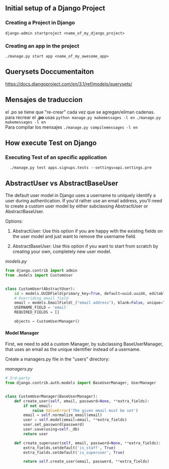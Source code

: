 ## Initial setup of a Django Project
### Creating a Project in Django
```django-admin startproject <name_of_my_django_project>```
### Creating an app in the project 
```./manage.py start app <name_of_my_awesome_app>```


## Querysets Doccumentaiton
https://docs.djangoproject.com/en/3.1/ref/models/querysets/

## Mensajes de traduccion 
el .po se tiene que "re-crear" cada vez que se agregan/eliman cadenas.
para recrear el 
**.po** usas ```python manage.py makemessages -l en```
```./manage.py makemessages -l en```
<br>
Para compilar los mensajes
```./manage.py compilemessages -l en```

## How execute Test on Django 

### Executing Test of an specific application

```  ./manage.py test apps.signups.tests --settings=api.settings.pre``` 


## AbstractUser vs AbstractBaseUser

The default user model in Django uses a username to uniquely identify a user during authentication. If you'd rather use an email address, you'll need to create a custom user model by either subclassing AbstractUser or AbstractBaseUser.

Options:

1. AbstractUser: Use this option if you are happy with the existing fields on the user model and just want to remove the username field.

2. AbstractBaseUser: Use this option if you want to start from scratch by creating your own, completely new user model.

_models.py_
```python
from django.contrib import admin
from .models import CustomUser


class CustomUser(AbstractUser):
    id = models.UUIDField(primary_key=True, default=uuid.uuid4, editable=False)
    # Overriding email field
    email = models.EmailField(_("email address"), blank=False, unique=True)
    USERNAME_FIELD = 'email'
    REQUIRED_FIELDS = []

    objects = CustomUserManager()
```
#### Model Manager
First, we need to add a custom Manager, by subclassing BaseUserManager, that uses an email as the unique identifier instead of a username.

Create a managers.py file in the "users" directory:

_managers.py_
```python
# 3rd-party
from django.contrib.auth.models import BaseUserManager, UserManager


class CustomUserManager(BaseUserManager):
    def create_user(self, email, password=None, **extra_fields):
        if not email:
            raise ValueError('The given email must be set')
        email = self.normalize_email(email)
        user = self.model(email=email, **extra_fields)
        user.set_password(password)
        user.save(using=self._db)
        return user

    def create_superuser(self, email, password=None, **extra_fields):
        extra_fields.setdefault('is_staff', True)
        extra_fields.setdefault('is_superuser', True)

        return self.create_user(email, password, **extra_fields)


```